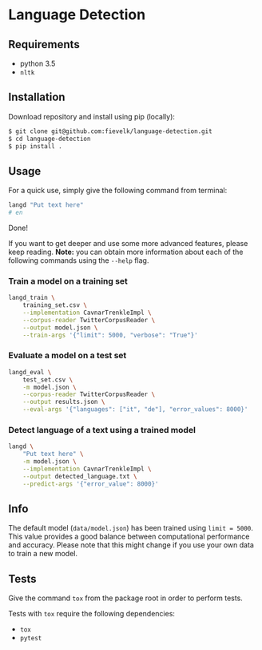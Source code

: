 # Language Detection

## Requirements

- python 3.5
- `nltk`

## Installation

Download repository and install using pip (locally):

```bash
$ git clone git@github.com:fievelk/language-detection.git
$ cd language-detection
$ pip install .
```

## Usage

For a quick use, simply give the following command from terminal:

```bash
langd "Put text here"
# en
```
Done!

If you want to get deeper and use some more advanced features, please keep reading. **Note:** you can obtain more information about each of the following commands using the `--help` flag.

### Train a model on a training set

```bash
langd_train \
    training_set.csv \
    --implementation CavnarTrenkleImpl \
    --corpus-reader TwitterCorpusReader \
    --output model.json \
    --train-args '{"limit": 5000, "verbose": "True"}'
```

### Evaluate a model on a test set

```bash
langd_eval \
    test_set.csv \
    -m model.json \
    --corpus-reader TwitterCorpusReader \
    --output results.json \
    --eval-args '{"languages": ["it", "de"], "error_values": 8000}'
```

### Detect language of a text using a trained model

```bash
langd \
    "Put text here" \
    -m model.json \
    --implementation CavnarTrenkleImpl \
    --output detected_language.txt \
    --predict-args '{"error_value": 8000}'
```

## Info

The default model (`data/model.json`) has been trained using `limit = 5000`. This value provides a good balance between computational performance and accuracy. Please note that this might change if you use your own data to train a new model.

## Tests

Give the command `tox` from the package root in order to perform tests.

Tests with `tox` require the following dependencies:

- `tox`
- `pytest`
